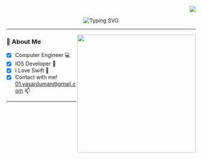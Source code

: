 
<div align="right">   
  
  [![](https://visitcount.itsvg.in/api?id=duman011&icon=0&color=9)](https://visitcount.itsvg.in)  
  
</div>
 
<p align="center">
  <img src="https://readme-typing-svg.demolab.com?font=Poetsen+One&size=30&duration=3500&pause=1000&color=31CBC0&center=true&vCenter=true&random=false&width=435&lines=HELLO+THERE!++%F0%9F%91%BE++WELCOME++%F0%9F%99%8B%F0%9F%8F%BB%E2%80%8D%E2%99%82%EF%B8%8F;MY+NAME+IS+YASAR+%F0%9F%91%8B+" alt="Typing SVG">
</p>

<!--  DIVIDER  -->
---
<img  align="right" width="315" src="https://github.com/duman011/duman011/assets/81991720/bb9adc1e-b378-4928-b4fd-a2cd838eeaeb">

### 💫 About Me 

- [x] Computer Engineer 💻 
- [x] IOS Developer 📱 
- [x] I Love Swift 🥇
- [x] Contact with me! [01.yasarduman@gmail.com](mailto:01.yasarduman@gmail.com) 📫 <br/>

<!--  DIVIDER  -->
---





